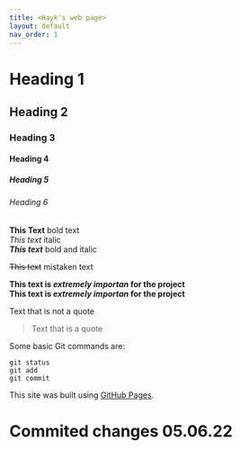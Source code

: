 ```yaml
---
title: <Hayk's web page>
layout: default
nav_order: 1
---
```

# Heading 1
## Heading 2
### Heading 3
#### Heading 4
##### Heading 5
###### Heading 6

**This Text** bold text  
*This text* italic
<br>
***This text*** bold and italic

~~This text~~ mistaken text

**This text is *extremely importan* for the project**  
**This text is _extremely importan_ for the project**

Text that is not a quote 
> Text that is a quote

Some basic Git commands are:
```
git status
git add
git commit
```

This site was built using [GitHub Pages](https://pages.github.com/).

# Commited changes 05.06.22
